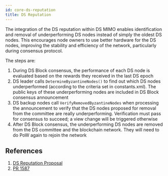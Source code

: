 ```yaml
---
id: core-ds-reputation
title: DS Reputation
---
```

The integration of the DS reputation within DS MIMO enables identification and removal of underperforming DS nodes instead of simply the oldest DS nodes. This encourages node owners to use better hardware for the DS nodes, improving the stability and efficiency of the network, particularly during consensus protocol.

The steps are:

1. During DS Block consensus, the performance of each DS node is evaluated based on the rewards they received in the last DS epoch
1. DS leader calls `DetermineByzantineNodes()` to find out which DS nodes underperformed (according to the criteria set in constants.xml). The public keys of these underperforming nodes are included in DS Block consensus announcement
1. DS backup nodes call `VerifyRemovedByzantineNodes` when processing the announcement to verify that the DS nodes proposed for removal from the committee are really underperforming. Verification must pass for consensus to succeed; a view change will be triggered otherwise
1. After DS Block consensus, the underperforming DS nodes are removed from the DS committee and the blockchain network. They will need to do PoW again to rejoin the network

## References

1. [DS Reputation Proposal](https://github.com/nnamon/zilliqa-research/blob/master/ds_reputation/proposal.md)
2. [PR 1587](https://github.com/Zilliqa/Zilliqa/pull/1587)
